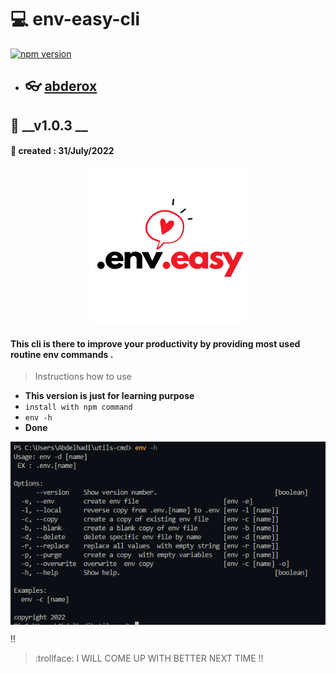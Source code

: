 # :computer: env-easy-cli

[![npm version](https://badge.fury.io/js/env-easy.svg)](https://badge.fury.io/js/env-easy)

- ## :eyeglasses: [abderox](https://github.com/abderox/)

## :bookmark_tabs: __v1.0.3 __
#### :date: created : 31/July/2022
<p align="center"><img src = "https://github.com/abderox/env-helper-cli/blob/master/env.easy.png" alt="logo"/></p>

#### This  cli is there to improve your productivity by providing most used routine env commands . 



> Instructions how to use 
- __This version is just for learning purpose__ 
- ``` install with npm command  ```
- ``` env -h  ```
- __Done__

<img src = "https://github.com/abderox/env-helper-cli/blob/master/env.png" alt="capture" align="center"/>




:bangbang:
> :trollface: I WILL COME UP WITH BETTER NEXT TIME  !!

